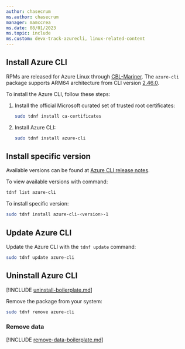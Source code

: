 ```yaml
---
author: chasecrum
ms.author: chasecrum
manager: mamccrea
ms.date: 08/01/2023
ms.topic: include
ms.custom: devx-track-azurecli, linux-related-content
---
```


## Install Azure CLI

RPMs are released for Azure Linux through [CBL-Mariner](https://github.com/microsoft/CBL-Mariner).  The `azure-cli` package supports ARM64 architecture from CLI version [2.46.0](/cli/azure/release-notes-azure-cli#march-07-2023).

To install the Azure CLI, follow these steps:

1. Install the official Microsoft curated set of trusted root certificates:

    ```bash
    sudo tdnf install ca-certificates
    ```

2. Install Azure CLI:

    ```bash
    sudo tdnf install azure-cli
    ```

## Install specific version

Available versions can be found at [Azure CLI release notes](../release-notes-azure-cli.md).

To view available versions with command:

```bash
tdnf list azure-cli
```

To install specific version:

```bash
sudo tdnf install azure-cli-<version>-1
```

## Update Azure CLI

Update the Azure CLI with the `tdnf update` command:

```bash
sudo tdnf update azure-cli
```

## Uninstall Azure CLI

[!INCLUDE [uninstall-boilerplate.md](uninstall-boilerplate.md)]

Remove the package from your system:

```bash
sudo tdnf remove azure-cli
```

### Remove data

[!INCLUDE [remove-data-boilerplate.md](remove-data-boilerplate.md)]
